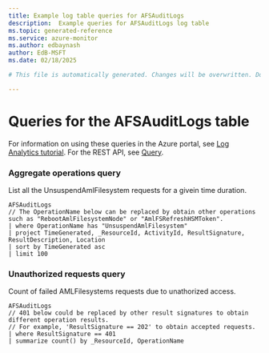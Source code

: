 ```yaml
---
title: Example log table queries for AFSAuditLogs
description:  Example queries for AFSAuditLogs log table
ms.topic: generated-reference
ms.service: azure-monitor
ms.author: edbaynash
author: EdB-MSFT
ms.date: 02/18/2025

# This file is automatically generated. Changes will be overwritten. Do not change this file directly. 

---
```


# Queries for the AFSAuditLogs table

For information on using these queries in the Azure portal, see [Log Analytics tutorial](/azure/azure-monitor/logs/log-analytics-tutorial). For the REST API, see [Query](/rest/api/loganalytics/query).


### Aggregate operations query  


List all the UnsuspendAmlFilesystem requests for a givein time duration.  

```query
AFSAuditLogs
// The OperationName below can be replaced by obtain other operations such as "RebootAmlFilesystemNode" or "AmlFSRefreshHSMToken".
| where OperationName has "UnsuspendAmlFilesystem"
| project TimeGenerated, _ResourceId, ActivityId, ResultSignature, ResultDescription, Location
| sort by TimeGenerated asc
| limit 100

```



### Unauthorized requests query  


Count of failed AMLFilesystems requests due to unathorized access.  

```query
AFSAuditLogs
// 401 below could be replaced by other result signatures to obtain different operation results.
// For example, 'ResultSignature == 202' to obtain accepted requests.
| where ResultSignature == 401
| summarize count() by _ResourceId, OperationName
```

